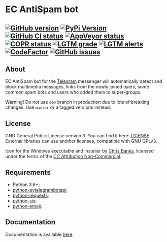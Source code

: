 # EC AntiSpam bot

[![GitHub version](https://img.shields.io/github/v/release/xvitaly/ecasbot?sort=semver&color=brightgreen&logo=git&logoColor=white)](https://github.com/xvitaly/ecasbot/releases)
[![PyPi Version](https://img.shields.io/pypi/v/ecasbot.svg?logo=pypi&logoColor=white)](https://pypi.org/project/ecasbot/)
[![GitHub CI status](https://github.com/xvitaly/ecasbot/workflows/Python%20CI/badge.svg?branch=dev)](https://github.com/xvitaly/ecasbot/actions)
[![AppVeyor status](https://ci.appveyor.com/api/projects/status/tcanemsupba2q64u?svg=true)](https://ci.appveyor.com/project/xvitaly/ecasbot)
[![COPR status](https://copr.fedorainfracloud.org/coprs/xvitaly/ecrepo/package/ecasbot/status_image/last_build.png)](https://copr.fedorainfracloud.org/coprs/xvitaly/ecrepo/package/ecasbot/)
[![LGTM grade](https://img.shields.io/lgtm/grade/python/g/xvitaly/ecasbot.svg?logo=lgtm&logoWidth=18)](https://lgtm.com/projects/g/xvitaly/ecasbot/context:python)
[![LGTM alerts](https://img.shields.io/lgtm/alerts/g/xvitaly/ecasbot.svg?logo=lgtm&logoWidth=18)](https://lgtm.com/projects/g/xvitaly/ecasbot/alerts/)
[![CodeFactor](https://www.codefactor.io/repository/github/xvitaly/ecasbot/badge/dev)](https://www.codefactor.io/repository/github/xvitaly/ecasbot/overview/dev)
[![GitHub issues](https://img.shields.io/github/issues/xvitaly/ecasbot.svg?label=issues)](https://github.com/xvitaly/ecasbot/issues)
---

## About

EC AntiSpam bot for the [Telegram](https://telegram.org/) messenger will automatically detect and block multimedia messages, links from the newly joined users, some common spam bots and users who added them to super-groups.

Warning! Do not use `dev` branch in production due to lots of breaking changes. Use `master` or a tagged versions instead.

## License
GNU General Public License version 3. You can find it here: [LICENSE](LICENSE). External libraries can use another licenses, compatible with GNU GPLv3.

Icon for the Windows executable and installer by [Chris Banks](https://www.deviantart.com/chrisbanks2), licensed under the terms of the [CC Attribution Non-Commercial](https://creativecommons.org/licenses/by-nc/4.0/legalcode).

## Requirements
  * Python 3.6+;
  * [python-pytelegrambotapi](https://github.com/eternnoir/pyTelegramBotAPI);
  * [python-requests](https://github.com/requests/requests);
  * [python-six](https://github.com/benjaminp/six);
  * [python-emoji](https://github.com/carpedm20/emoji).

## Documentation

Documentation is available [here](docs/README.md).
